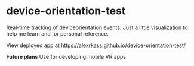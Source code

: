 # device-orientation-test
Real-time tracking of deviceorientation events. Just a little visualization to help me learn and for personal reference.

View deployed app at https://alexrkass.github.io/device-orientation-test/

**Future plans**
Use for developing mobile VR apps
